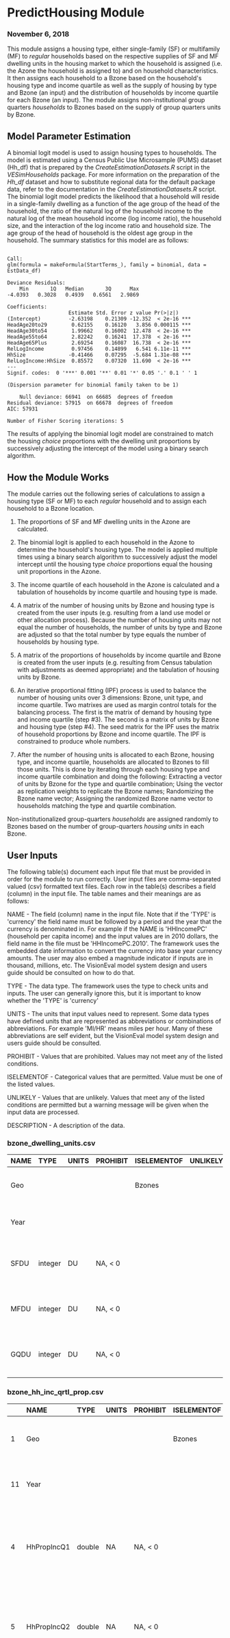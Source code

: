 
# PredictHousing Module
### November 6, 2018

This module assigns a housing type, either single-family (SF) or multifamily (MF) to *regular* households based on the respective supplies of SF and MF dwelling units in the housing market to which the household is assigned (i.e. the Azone the household is assigned to) and on household characteristics. It then assigns each household to a Bzone based on the household's housing type and income quartile as well as the supply of housing by type and Bzone (an input) and the distribution of households by income quartile for each Bzone (an input). The module assigns non-institutional group quarters *households* to Bzones based on the supply of group quarters units by Bzone.

## Model Parameter Estimation

A binomial logit model is used to assign housing types to households. The model is estimated using a Census Public Use Microsample (PUMS) dataset (Hh_df) that is prepared by the *CreateEstimationDatasets.R* script in the *VESimHouseholds* package. For more information on the preparation of the *Hh_df* dataset and how to substitute regional data for the default package data, refer to the documentation in the *CreateEstimationDatasets.R* script. The binomial logit model predicts the likelihood that a household will reside in a single-family dwelling as a function of the age group of the head of the household, the ratio of the natural log of the household income to the natural log of the mean household income (log income ratio), the household size, and the interaction of the log income ratio and household size. The age group of the head of household is the oldest age group in the household. The summary statistics for this model are as follows:

```

Call:
glm(formula = makeFormula(StartTerms_), family = binomial, data = EstData_df)

Deviance Residuals: 
    Min       1Q   Median       3Q      Max  
-4.0393   0.3028   0.4939   0.6561   2.9869  

Coefficients:
                    Estimate Std. Error z value Pr(>|z|)    
(Intercept)         -2.63198    0.21309 -12.352  < 2e-16 ***
HeadAge20to29        0.62155    0.16120   3.856 0.000115 ***
HeadAge30to54        1.99662    0.16002  12.478  < 2e-16 ***
HeadAge55to64        2.82242    0.16241  17.378  < 2e-16 ***
HeadAge65Plus        2.69254    0.16087  16.738  < 2e-16 ***
RelLogIncome         0.97456    0.14899   6.541 6.11e-11 ***
HhSize              -0.41466    0.07295  -5.684 1.31e-08 ***
RelLogIncome:HhSize  0.85572    0.07320  11.690  < 2e-16 ***
---
Signif. codes:  0 '***' 0.001 '**' 0.01 '*' 0.05 '.' 0.1 ' ' 1

(Dispersion parameter for binomial family taken to be 1)

    Null deviance: 66941  on 66685  degrees of freedom
Residual deviance: 57915  on 66678  degrees of freedom
AIC: 57931

Number of Fisher Scoring iterations: 5

```

The results of applying the binomial logit model are constrained to match the housing *choice* proportions with the dwelling unit proportions by successively adjusting the intercept of the model using a binary search algorithm.

## How the Module Works

The module carries out the following series of calculations to assign a housing type (SF or MF) to each *regular* household and to assign each household to a Bzone location.

1) The proportions of SF and MF dwelling units in the Azone are calculated.

2) The binomial logit is applied to each household in the Azone to determine the household's housing type. The model is applied multiple times using a binary search algorithm to successively adjust the model intercept until the housing type *choice* proportions equal the housing unit proportions in the Azone.

3) The income quartile of each household in the Azone is calculated and a tabulation of households by income quartile and housing type is made.

4) A matrix of the number of housing units by Bzone and housing type is created from the user inputs (e.g. resulting from a land use model or other allocation process). Because the number of housing units may not equal the number of households, the number of units by type and Bzone are adjusted so that the total number by type equals the number of households by housing type.

5) A matrix of the proportions of households by income quartile and Bzone is created from the user inputs (e.g. resulting from Census tabulation with adjustments as deemed appropriate) and the tabulation of housing units by Bzone.

6) An iterative proportional fitting (IPF) process is used to balance the number of housing units over 3 dimensions: Bzone, unit type, and income quartile. Two matrixes are used as margin control totals for the balancing process. The first is the matrix of demand by housing type and income quartile (step #3). The second is a matrix of units by Bzone and housing type (step #4). The seed matrix for the IPF uses the matrix of household proportions by Bzone and income quartile. The IPF is constrained to produce whole numbers.

7) After the number of housing units is allocated to each Bzone, housing type, and income quartile, households are allocated to Bzones to fill those units. This is done by iterating through each housing type and income quartile combination and doing the following: Extracting a vector of units by Bzone for the type and quartile combination;  Using the vector as replication weights to replicate the Bzone names; Randomizing the Bzone name vector; Assigning the randomized Bzone name vector to households matching the type and quartile combination.

Non-institutionalized group-quarters *households* are assigned randomly to Bzones based on the number of group-quarters *housing units* in each Bzone.


## User Inputs
The following table(s) document each input file that must be provided in order for the module to run correctly. User input files are comma-separated valued (csv) formatted text files. Each row in the table(s) describes a field (column) in the input file. The table names and their meanings are as follows:

NAME - The field (column) name in the input file. Note that if the 'TYPE' is 'currency' the field name must be followed by a period and the year that the currency is denominated in. For example if the NAME is 'HHIncomePC' (household per capita income) and the input values are in 2010 dollars, the field name in the file must be 'HHIncomePC.2010'. The framework uses the embedded date information to convert the currency into base year currency amounts. The user may also embed a magnitude indicator if inputs are in thousand, millions, etc. The VisionEval model system design and users guide should be consulted on how to do that.

TYPE - The data type. The framework uses the type to check units and inputs. The user can generally ignore this, but it is important to know whether the 'TYPE' is 'currency'

UNITS - The units that input values need to represent. Some data types have defined units that are represented as abbreviations or combinations of abbreviations. For example 'MI/HR' means miles per hour. Many of these abbreviations are self evident, but the VisionEval model system design and users guide should be consulted.

PROHIBIT - Values that are prohibited. Values may not meet any of the listed conditions.

ISELEMENTOF - Categorical values that are permitted. Value must be one of the listed values.

UNLIKELY - Values that are unlikely. Values that meet any of the listed conditions are permitted but a warning message will be given when the input data are processed.

DESCRIPTION - A description of the data.

### bzone_dwelling_units.csv
|NAME |TYPE    |UNITS |PROHIBIT |ISELEMENTOF |UNLIKELY |DESCRIPTION                                                         |
|:----|:-------|:-----|:--------|:-----------|:--------|:-------------------------------------------------------------------|
|Geo  |        |      |         |Bzones      |         |Must contain a record for each Bzone and model run year.            |
|Year |        |      |         |            |         |Must contain a record for each Bzone and model run year.            |
|SFDU |integer |DU    |NA, < 0  |            |         |Number of single family dwelling units (PUMS codes 01 - 03) in zone |
|MFDU |integer |DU    |NA, < 0  |            |         |Number of multi-family dwelling units (PUMS codes 04 - 09) in zone  |
|GQDU |integer |DU    |NA, < 0  |            |         |Number of qroup quarters population accommodations in zone          |
### bzone_hh_inc_qrtl_prop.csv
|   |NAME        |TYPE   |UNITS |PROHIBIT |ISELEMENTOF |UNLIKELY |DESCRIPTION                                                                                   |
|:--|:-----------|:------|:-----|:--------|:-----------|:--------|:---------------------------------------------------------------------------------------------|
|1  |Geo         |       |      |         |Bzones      |         |Must contain a record for each Bzone and model run year.                                      |
|11 |Year        |       |      |         |            |         |Must contain a record for each Bzone and model run year.                                      |
|4  |HhPropIncQ1 |double |NA    |NA, < 0  |            |         |Proportion of Bzone households (non-group quarters) in 1st quartile of Azone household income |
|5  |HhPropIncQ2 |double |NA    |NA, < 0  |            |         |Proportion of Bzone households (non-group quarters) in 2nd quartile of Azone household income |
|6  |HhPropIncQ3 |double |NA    |NA, < 0  |            |         |Proportion of Bzone households (non-group quarters) in 3rd quartile of Azone household income |
|7  |HhPropIncQ4 |double |NA    |NA, < 0  |            |         |Proportion of Bzone households (non-group quarters) in 4th quartile of Azone household income |

## Datasets Used by the Module
The following table documents each dataset that is retrieved from the datastore and used by the module. Each row in the table describes a dataset. All the datasets must be present in the datastore. One or more of these datasets may be entered into the datastore from the user input files. The table names and their meanings are as follows:

NAME - The dataset name.

TABLE - The table in the datastore that the data is retrieved from.

GROUP - The group in the datastore where the table is located. Note that the datastore has a group named 'Global' and groups for every model run year. For example, if the model run years are 2010 and 2050, then the datastore will have a group named '2010' and a group named '2050'. If the value for 'GROUP' is 'Year', then the dataset will exist in each model run year group. If the value for 'GROUP' is 'BaseYear' then the dataset will only exist in the base year group (e.g. '2010'). If the value for 'GROUP' is 'Global' then the dataset will only exist in the 'Global' group.

TYPE - The data type. The framework uses the type to check units and inputs. Refer to the model system design and users guide for information on allowed types.

UNITS - The units that input values need to represent. Some data types have defined units that are represented as abbreviations or combinations of abbreviations. For example 'MI/HR' means miles per hour. Many of these abbreviations are self evident, but the VisionEval model system design and users guide should be consulted.

PROHIBIT - Values that are prohibited. Values in the datastore do not meet any of the listed conditions.

ISELEMENTOF - Categorical values that are permitted. Values in the datastore are one or more of the listed values.

|NAME        |TABLE     |GROUP |TYPE      |UNITS    |PROHIBIT |ISELEMENTOF |
|:-----------|:---------|:-----|:---------|:--------|:--------|:-----------|
|Azone       |Azone     |Year  |character |ID       |         |            |
|Azone       |Bzone     |Year  |character |ID       |         |            |
|Bzone       |Bzone     |Year  |character |ID       |         |            |
|HhPropIncQ1 |Bzone     |Year  |double    |NA       |NA, < 0  |            |
|HhPropIncQ2 |Bzone     |Year  |double    |NA       |NA, < 0  |            |
|HhPropIncQ3 |Bzone     |Year  |double    |NA       |NA, < 0  |            |
|HhPropIncQ4 |Bzone     |Year  |double    |NA       |NA, < 0  |            |
|SFDU        |Bzone     |Year  |integer   |DU       |NA, < 0  |            |
|MFDU        |Bzone     |Year  |integer   |DU       |NA, < 0  |            |
|GQDU        |Bzone     |Year  |integer   |DU       |NA, < 0  |            |
|Azone       |Household |Year  |character |ID       |         |            |
|HhId        |Household |Year  |character |ID       |         |            |
|Income      |Household |Year  |currency  |USD.2010 |NA, < 0  |            |
|HhSize      |Household |Year  |people    |PRSN     |NA, <= 0 |            |
|Workers     |Household |Year  |people    |PRSN     |NA, <= 0 |            |
|Age15to19   |Household |Year  |people    |PRSN     |NA, < 0  |            |
|Age20to29   |Household |Year  |people    |PRSN     |NA, < 0  |            |
|Age30to54   |Household |Year  |people    |PRSN     |NA, < 0  |            |
|Age55to64   |Household |Year  |people    |PRSN     |NA, < 0  |            |
|Age65Plus   |Household |Year  |people    |PRSN     |NA, < 0  |            |
|HhType      |Household |Year  |character |category |         |            |

## Datasets Produced by the Module
The following table documents each dataset that is retrieved from the datastore and used by the module. Each row in the table describes a dataset. All the datasets must be present in the datastore. One or more of these datasets may be entered into the datastore from the user input files. The table names and their meanings are as follows:

NAME - The dataset name.

TABLE - The table in the datastore that the data is retrieved from.

GROUP - The group in the datastore where the table is located. Note that the datastore has a group named 'Global' and groups for every model run year. For example, if the model run years are 2010 and 2050, then the datastore will have a group named '2010' and a group named '2050'. If the value for 'GROUP' is 'Year', then the dataset will exist in each model run year. If the value for 'GROUP' is 'BaseYear' then the dataset will only exist in the base year group (e.g. '2010'). If the value for 'GROUP' is 'Global' then the dataset will only exist in the 'Global' group.

TYPE - The data type. The framework uses the type to check units and inputs. Refer to the model system design and users guide for information on allowed types.

UNITS - The units that input values need to represent. Some data types have defined units that are represented as abbreviations or combinations of abbreviations. For example 'MI/HR' means miles per hour. Many of these abbreviations are self evident, but the VisionEval model system design and users guide should be consulted.

PROHIBIT - Values that are prohibited. Values in the datastore do not meet any of the listed conditions.

ISELEMENTOF - Categorical values that are permitted. Values in the datastore are one or more of the listed values.

DESCRIPTION - A description of the data.

|NAME      |TABLE     |GROUP |TYPE       |UNITS    |PROHIBIT |ISELEMENTOF |DESCRIPTION                                                                                                      |
|:---------|:---------|:-----|:----------|:--------|:--------|:-----------|:----------------------------------------------------------------------------------------------------------------|
|HouseType |Household |Year  |character  |category |         |SF, MF, GQ  |Type of dwelling unit in which the household resides (SF = single family, MF = multi-family, GQ = group quarters |
|Bzone     |Household |Year  |character  |ID       |         |            |ID of Bzone in which household resides                                                                           |
|SF        |Bzone     |Year  |integer    |DU       |NA, < 0  |            |Number of households living in single family dwelling units in zone                                              |
|MF        |Bzone     |Year  |integer    |DU       |NA, < 0  |            |Number of households living in multi-family dwelling units in zone                                               |
|GQ        |Bzone     |Year  |integer    |DU       |NA, < 0  |            |Number of persons living in group quarters in zone                                                               |
|Pop       |Bzone     |Year  |people     |PRSN     |NA, < 0  |            |Population residing in zone                                                                                      |
|NumHh     |Bzone     |Year  |households |HH       |NA, < 0  |            |Number of households (non-group and group quarters) residing in zone                                             |
|NumWkr    |Bzone     |Year  |people     |PRSN     |NA, < 0  |            |Number of workers residing in zone                                                                               |
